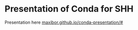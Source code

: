 # Presentation of Conda for SHH
Presentation here [maxibor.github.io/conda-presentation/#](https://maxibor.github.io/conda-presentation/#)
